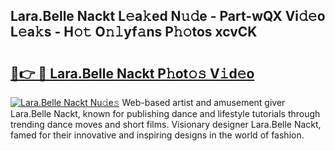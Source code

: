 ## Lara.Belle Nackt L𝚎a𝚔ed N𝚞𝚍e - Part-wQX Vi𝚍𝚎o L𝚎a𝚔s - H𝚘𝚝 O𝚗𝚕yf𝚊ns P𝚑𝚘tos xcvCK

# <h2><a href="http://kf2h3k7.oniu.top/?m=Lara.Belle+Nackt">🔗👉 🔴 Lara.Belle Nackt P𝚑ot𝚘𝚜 V𝚒d𝚎o</a></h2>

[![Lara.Belle Nackt Nu𝚍e𝚜](https://i.imgur.com/0qMVB7G.gif)](http://kf2h3k7.oniu.top/?m=Lara.Belle+Nackt)
Web-based artist and amusement giver Lara.Belle Nackt, known for publishing dance and lifestyle tutorials through trending dance moves and short films. Visionary designer Lara.Belle Nackt, famed for their innovative and inspiring designs in the world of fashion.  
